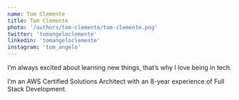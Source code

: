 ```yaml
---
name: Tom Clemente
title: Tom Clemente
photo: '/authors/tom-clemente/tom-clemente.png'
twitter: 'tomangeloclemente'
linkedin: 'tomangeloclemente'
instagram: 'tom_angelo'
---
```


I’m always excited about learning new things, that’s why I love being in tech.

I’m an AWS Certified Solutions Architect with an 8-year experience of Full Stack Development.
